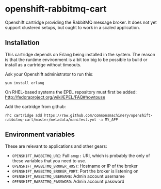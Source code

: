 openshift-rabbitmq-cart
=======================

Openshift cartridge providing the RabbitMQ message broker.  It does
not yet support clustered setups, but ought to work in a scaled
application.


Installation
------------

This cartridge depends on Erlang being installed in the system.  The
reason is that the runtime environment is a bit too big to be possible
to build or install as a cartridge without timeouts.

Ask your Openshift administrator to run this:

    yum install erlang

On RHEL-based systems the EPEL repository must first be added:
http://fedoraproject.org/wiki/EPEL/FAQ#howtouse


Add the cartridge from github:

    rhc cartridge add https://raw.github.com/commonsmachinery/openshift-rabbitmq-cart/master/metadata/manifest.yml -a MY_APP


Environment variables
---------------------

These are relevant to applications and other gears:

* `OPENSHIFT_RABBITMQ_URI`: Full `amqp:` URI, which is probably the
  only of these variables that you need to use.
* `OPENSHIFT_RABBITMQ_BROKER_HOST`: Hostname or IP of the broker
* `OPENSHIFT_RABBITMQ_BROKER_PORT`: Port the broker is listening on
* `OPENSHIFT_RABBITMQ_USERNAME`: Admin account username
* `OPENSHIFT_RABBITMQ_PASSWORD`: Admin account password
